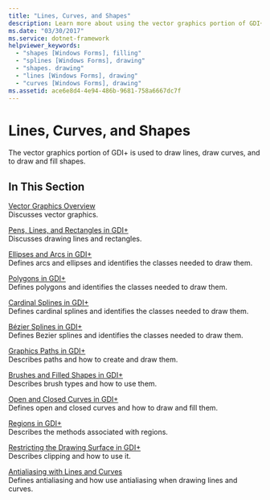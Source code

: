 ```yaml
---
title: "Lines, Curves, and Shapes"
description: Learn more about using the vector graphics portion of GDI+ to draw lines, draw curves, and draw and fill shapes with a selection of topics and tutorials.
ms.date: "03/30/2017"
ms.service: dotnet-framework
helpviewer_keywords: 
  - "shapes [Windows Forms], filling"
  - "splines [Windows Forms], drawing"
  - "shapes. drawing"
  - "lines [Windows Forms], drawing"
  - "curves [Windows Forms], drawing"
ms.assetid: ace6e8d4-4e94-486b-9681-758a6667dc7f
---
```

# Lines, Curves, and Shapes

The vector graphics portion of GDI+ is used to draw lines, draw curves, and to draw and fill shapes.  
  
## In This Section  

 [Vector Graphics Overview](vector-graphics-overview.md)  
 Discusses vector graphics.  
  
 [Pens, Lines, and Rectangles in GDI+](pens-lines-and-rectangles-in-gdi.md)  
 Discusses drawing lines and rectangles.  
  
 [Ellipses and Arcs in GDI+](ellipses-and-arcs-in-gdi.md)  
 Defines arcs and ellipses and identifies the classes needed to draw them.  
  
 [Polygons in GDI+](polygons-in-gdi.md)  
 Defines polygons and identifies the classes needed to draw them.  
  
 [Cardinal Splines in GDI+](cardinal-splines-in-gdi.md)  
 Defines cardinal splines and identifies the classes needed to draw them.  
  
 [Bézier Splines in GDI+](bezier-splines-in-gdi.md)  
 Defines Bezier splines and identifies the classes needed to draw them.  
  
 [Graphics Paths in GDI+](graphics-paths-in-gdi.md)  
 Describes paths and how to create and draw them.  
  
 [Brushes and Filled Shapes in GDI+](brushes-and-filled-shapes-in-gdi.md)  
 Describes brush types and how to use them.  
  
 [Open and Closed Curves in GDI+](open-and-closed-curves-in-gdi.md)  
 Defines open and closed curves and how to draw and fill them.  
  
 [Regions in GDI+](regions-in-gdi.md)  
 Describes the methods associated with regions.  
  
 [Restricting the Drawing Surface in GDI+](restricting-the-drawing-surface-in-gdi.md)  
 Describes clipping and how to use it.  
  
 [Antialiasing with Lines and Curves](antialiasing-with-lines-and-curves.md)  
 Defines antialiasing and how use antialiasing when drawing lines and curves.
